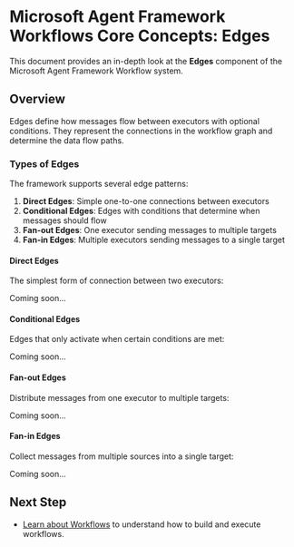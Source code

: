 # Microsoft Agent Framework Workflows Core Concepts: Edges

This document provides an in-depth look at the **Edges** component of the Microsoft Agent Framework Workflow system.

## Overview

Edges define how messages flow between executors with optional conditions. They represent the connections in the workflow graph and determine the data flow paths.

### Types of Edges

The framework supports several edge patterns:

1. **Direct Edges**: Simple one-to-one connections between executors
2. **Conditional Edges**: Edges with conditions that determine when messages should flow
3. **Fan-out Edges**: One executor sending messages to multiple targets
4. **Fan-in Edges**: Multiple executors sending messages to a single target

#### Direct Edges

The simplest form of connection between two executors:



Coming soon...


#### Conditional Edges

Edges that only activate when certain conditions are met:



Coming soon...


#### Fan-out Edges

Distribute messages from one executor to multiple targets:



Coming soon...


#### Fan-in Edges

Collect messages from multiple sources into a single target:



Coming soon...


## Next Step

- [Learn about Workflows](../workflows.md) to understand how to build and execute workflows.

